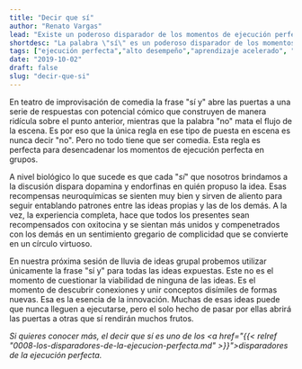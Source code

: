 ```yaml
---
title: "Decir que sí"
author: "Renato Vargas"
lead: "Existe un poderoso disparador de los momentos de ejecución perfecta cuando nos encontramos en grupo que se resume en una simple palabra de dos letras: sí. Esta palabra permite construir sobre las ideas de los demás de manera que el todo resultante es mayor que la suma de sus partes."
shortdesc: "La palabra \"sí\" es un poderoso disparador de los momentos de ejecución perfecta en grupos."
tags: ["ejecución perfecta","alto desempeño","aprendizaje acelerado", "improvisación", "decir que sí"]
date: "2019-10-02"
draft: false
slug: "decir-que-si"
---
```


En teatro de improvisación de comedia la frase "sí y" abre las puertas a una serie de respuestas con potencial cómico que construyen de manera ridícula sobre el punto anterior, mientras que la palabra "no" mata el flujo de la escena. Es por eso que la única regla en ese tipo de puesta en escena es nunca decir "no". Pero no todo tiene que ser comedia. Esta regla es perfecta para desencadenar los momentos de ejecución perfecta en grupos. 

A nivel biológico lo que sucede es que cada "_sí_" que nosotros brindamos a la discusión dispara dopamina y endorfinas en quién propuso la idea. Esas recompensas neuroquímicas se sienten muy bien y sirven de aliento para seguir entablando patrones entre las ideas propias y las de los demás. A la vez, la experiencia completa, hace que todos los presentes sean recompensados con oxitocina y se sientan más unidos y compenetrados con los demás en un sentimiento gregario de complicidad que se convierte en un círculo virtuoso.

En nuestra próxima sesión de lluvia de ideas grupal probemos utilizar únicamente la frase "sí y" para todas las ideas expuestas. Este no es el momento de cuestionar la viabilidad de ninguna de las ideas. Es el momento de descubrir conexiones y unir conceptos disímiles de formas nuevas. Esa es la esencia de la innovación. Muchas de esas ideas puede que nunca lleguen a ejecutarse, pero el solo hecho de pasar por ellas abrirá las puertas a otras que sí rendirán muchos frutos.

_Si quieres conocer más, el decir que sí es uno de los <a href="{{< relref "0008-los-disparadores-de-la-ejecucion-perfecta.md" >}}">disparadores de la ejecución perfecta.</a>_

